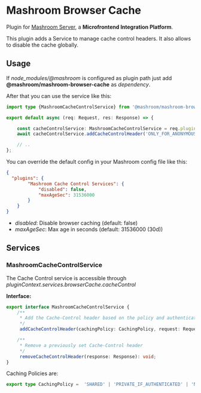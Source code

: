 
# Mashroom Browser Cache

Plugin for [Mashroom Server](https://www.mashroom-server.com), a **Microfrontend Integration Platform**.

This plugin adds a Service to manage cache control headers. It also allows to disable the cache globally.

## Usage

If *node_modules/@mashroom* is configured as plugin path just add **@mashroom/mashroom-browser-cache** as *dependency*.

After that you can use the service like this:

```ts
import type {MashroomCacheControlService} from '@mashroom/mashroom-browser-cache/type-definitions';

export default async (req: Request, res: Response) => {

    const cacheControlService: MashroomCacheControlService = req.pluginContext.services.browserCache.cacheControl;
    await cacheControlService.addCacheControlHeader('ONLY_FOR_ANONYMOUS_USERS', req, res);

    // ..
};
```

You can override the default config in your Mashroom config file like this:

```json
{
  "plugins": {
        "Mashroom Cache Control Services": {
            "disabled": false,
            "maxAgeSec": 31536000
        }
    }
}
```
 * _disabled_: Disable browser caching (default: false)
 * _maxAgeSec_: Max age in seconds (default: 31536000 (30d))

## Services

### MashroomCacheControlService

The Cache Control service is accessible through _pluginContext.services.browserCache.cacheControl_

**Interface:**

```ts
export interface MashroomCacheControlService {
    /**
     * Add the Cache-Control header based on the policy and authentication status.
     */
     addCacheControlHeader(cachingPolicy: CachingPolicy, request: Request, response: Response): void;

    /**
     * Remove a previously set Cache-Control header
     */
     removeCacheControlHeader(response: Response): void;
}
```

Caching Policies are:

```ts
export type CachingPolicy =  'SHARED' | 'PRIVATE_IF_AUTHENTICATED' | 'NEVER' | 'ONLY_FOR_ANONYMOUS_USERS';
```
